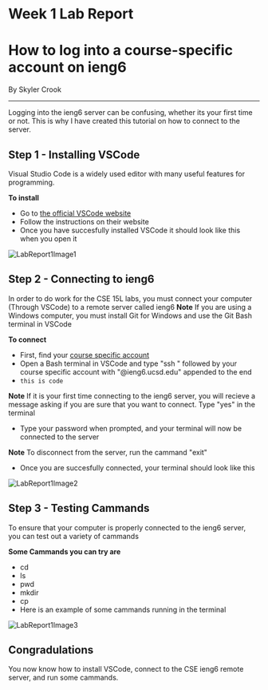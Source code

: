# Week 1 Lab Report
# How to log into a course-specific account on ieng6
By Skyler Crook

---

Logging into the ieng6 server can be confusing, whether its your first time or not. This is why I have created this tutorial on how to connect to the server.
## Step 1 - Installing VSCode
Visual Studio Code is a widely used editor with many useful features for programming.

**To install**
* Go to [the official VSCode website](https://code.visualstudio.com/)
* Follow the instructions on their website
* Once you have succesfully installed VSCode it should look like this when you open it

![LabReport1Image1](https://user-images.githubusercontent.com/105748004/212146281-2a6c437b-6505-440a-ac8f-8483e3c662d2.png)


## Step 2 - Connecting to ieng6
In order to do work for the CSE 15L labs, you must connect your computer (Through VSCode) to a remote server called ieng6
**Note** If you are using a Windows computer, you must install Git for Windows and use the Git Bash terminal in VSCode

**To connect**
* First, find your [course specific account](https://sdacs.ucsd.edu/~icc/index.php)
* Open a Bash terminal in VSCode and type "ssh " followed by your course specific account with "@ieng6.ucsd.edu" appended to the end
* `this is code`

**Note** If it is your first time connecting to the ieng6 server, you will recieve a message asking if you are sure that you want to connect. Type "yes" in the terminal
* Type your password when prompted, and your terminal will now be connected to the server

**Note** To disconnect from the server, run the cammand "exit"
* Once you are succesfully connected, your terminal should look like this

![LabReport1Image2](https://user-images.githubusercontent.com/105748004/212149440-cc45231c-dbad-47b7-8738-c4597743923d.png)


## Step 3 - Testing Cammands
To ensure that your computer is properly connected to the ieng6 server, you can test out a variety of cammands

**Some Cammands you can try are**
* cd
* ls
* pwd
* mkdir
* cp
* Here is an example of some cammands running in the terminal

![LabReport1Image3](https://user-images.githubusercontent.com/105748004/212150259-3ae1e41f-ce88-4e8e-bd42-c18df233b1a8.png)


## Congradulations
You now know how to install VSCode, connect to the CSE ieng6 remote server, and run some cammands.

